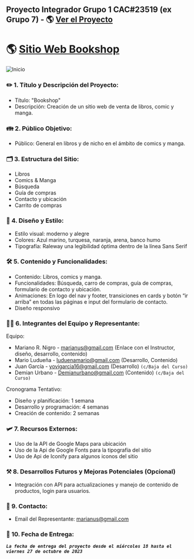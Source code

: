 ## Proyecto Integrador Grupo 1 CAC#23519 (ex Grupo 7) - 🌎 [Ver el Proyecto](https://marianonigro.github.io/proyecto-integrador-g7-cac23519/)

# 🌎 [Sitio Web Bookshop](https://marianonigro.github.io/proyecto-integrador-g7-cac23519/)
![Inicio](https://github.com/marianonigro/proyecto-integrador-g7-cac23519/assets/42101589/d0b27c69-c587-48fe-9a20-ab610c34a120)

### ✏️ 1. Título y Descripción del Proyecto:
-	Título: "Bookshop"
-	Descripción: Creación de un sitio web de venta de libros, comic y manga.
### :family: 2. Público Objetivo:
-	Público: General en libros y de nicho en el ámbito de comics y manga.
### 🗂️ 3.	Estructura del Sitio:
-	Libros
-	Comics & Manga
-	Búsqueda
-	Guía de compras
-	Contacto y ubicación
-	Carrito de compras
### 🎨 4.	Diseño y Estilo:
-	Estilo visual: moderno y alegre
-	Colores: Azul marino, turquesa, naranja, arena, banco humo
-	Tipografía: Raleway una legibilidad óptima dentro de la línea Sans Serif
### 🛠️ 5.	Contenido y Funcionalidades:
-	Contenido: Libros, comics y manga.
-	Funcionalidades: Búsqueda, carro de compras, guía de compras, formulario de contacto y ubicación.
-	Animaciones: En logo del nav y footer, transiciones en cards y botón “ir arriba” en todas las páginas e input del formulario de contacto.
-	Diseño responsivo 
### 🧑‍💻 6.	Integrantes del Equipo y Representante:
Equipo: <br>
  * Mariano R. Nigro - marianus@gmail.com (Enlace con el Instructor, diseño, desarrollo, contenido)<br>
  * Mario Ludueña - luduenamario@gmail.com (Desarrollo, Contenido)<br>
  * Juan García - yovigarcia16@gmail.com (Desarrollo) `(c/Baja del Curso)`<br>
  * Demian Urbano - Demianurbano@gmail.com (Contenido) `(c/Baja del Curso)`<br>
  
Cronograma Tentativo:<br>
-	Diseño y planificación: 1 semana
-	Desarrollo y programación: 4 semanas
-	Creación de contenido: 2 semanas
### 🛩️	7. Recursos Externos:
-	Uso de la API de Google Maps para ubicación
-	Uso de la Api de Google Fonts para la tipografía del sitio
-	Uso de Api de Iconify para algunos iconos del sitio
### ⚒️ 8.	Desarrollos Futuros y Mejoras Potenciales (Opcional)
-	Integración con API para actualizaciones y manejo de contenido de productos, login para usuarios.
### 📧 9.	Contacto:
-	Email del Representante: marianus@gmail.com
### 📅 10.	Fecha de Entrega:
***`La fecha de entrega del proyecto desde el miércoles 18 hasta el viernes 27 de octubre de 2023`***


